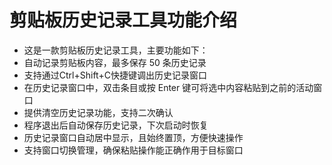 # 剪贴板历史记录工具功能介绍
- 这是一款剪贴板历史记录工具，主要功能如下：
- 自动记录剪贴板内容，最多保存 50 条历史记录
- 支持通过Ctrl+Shift+C快捷键调出历史记录窗口
- 在历史记录窗口中，双击条目或按 Enter 键可将选中内容粘贴到之前的活动窗口
- 提供清空历史记录功能，支持二次确认
- 程序退出后自动保存历史记录，下次启动时恢复
- 历史记录窗口自动居中显示，且始终置顶，方便快速操作
- 支持窗口切换管理，确保粘贴操作能正确作用于目标窗口